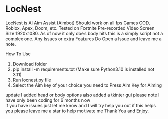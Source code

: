 # LocNest
LocNest is AI Aim Assist (Aimbot) Should work on all fps Games COD, Roblox, Apex, Doom, etc. Tested on Fortnite Pre-recorded Video Screen Size 1920x1080. 
As of now it only does body hits this is a simply script not a complex one. Any Issues or extra Features Do Open a Issue and leave me a note.

How To Use

1) Download folder 
2) pip install -m requirements.txt (Make sure Python3.10 is installed not 3.11) 
3) Run locnest.py file
4) Select the Aim key of your choice you need to Press Aim Key for Aiming


update I added head or body options also added a tkinter gui please note I have only been coding for 6 months now  
if you have issues just let me know and I will try help you out if this helps you please leave me a star to help motivate me Thank You and Enjoy.
